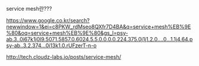 

service mesh란???





https://www.google.co.kr/search?newwindow=1&ei=c8PKW_rdMseo8QXfr7D4BA&q=service+mesh%EB%9E%80&oq=service+mesh%EB%9E%80&gs_l=psy-ab.3..0i67k1j0l9.5071.5857.0.6024.5.5.0.0.0.0.224.375.0j1j1.2.0....0...1.1j4.64.psy-ab..3.2.374...0i13k1.0.rUFzerT-n-o


http://tech.cloudz-labs.io/posts/service-mesh/


